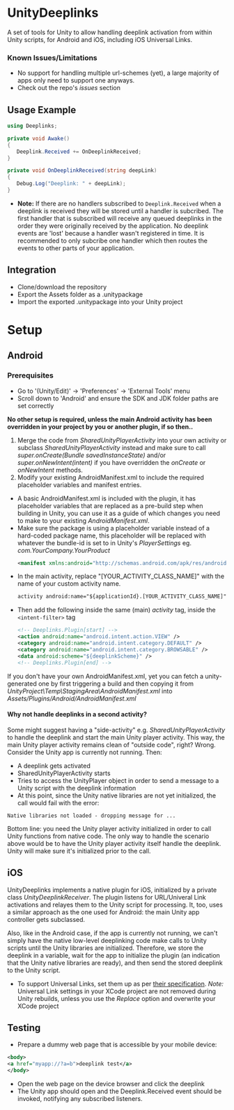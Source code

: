 # UnityDeeplinks
A set of tools for Unity to allow handling deeplink activation from within Unity scripts, for Android and iOS, including iOS Universal Links.
### Known Issues/Limitations
* No support for handling multiple url-schemes (yet), a large majority of apps only need to support one anyways.
* Check out the repo's *issues* section
## Usage Example
 ```cs
 using Deeplinks;
 
 private void Awake() 
 {
    Deeplink.Received += OnDeeplinkReceived;
 }
 
 private void OnDeeplinkReceived(string deepLink)
 {
    Debug.Log("Deeplink: " + deepLink);
 }
 ```
 * **Note:** If there are no handlers subscribed to `Deeplink.Received` when a deeplink is received they will be stored until a handler is subcribed. The first handler that is subscribed will receive any queued deeplinks in the order they were originally received by the application. No deeplink events are 'lost' because a handler wasn't registered in time. It is recommended to only subcribe one handler which then routes the events to other parts of your application. 
## Integration
* Clone/download the repository
* Export the Assets folder as a .unitypackage
* Import the exported .unitypackage into your Unity project

# Setup
## Android
### Prerequisites
* Go to '(Unity/Edit)' -> 'Preferences' -> 'External Tools' menu
* Scroll down to 'Android' and ensure the SDK and JDK folder paths are set correctly

**No other setup is required, unless the main Android activity has been overridden in your project by you or another plugin, if so then..**
1. Merge the code from _SharedUnityPlayerActivity_ into your own activity or
subclass _SharedUnityPlayerActivity_ instead and make sure to call *super.onCreate(Bundle savedInstanceState)* and/or _super.onNewIntent(intent)_ if you have overridden the _onCreate_ or _onNewIntent_ methods.
2. Modify your existing AndroidManifest.xml to include the required placeholder variables and manifest entries. 
  + A basic AndroidManifest.xml is included with the plugin, it has placeholder variables that are replaced as a pre-build step when building in Unity, you can use it as a guide of which changes you need to make to your existing _AndroidManifest.xml_.
  + Make sure the package is using a placeholder variable instead of a hard-coded package name, this placeholder will be replaced with whatever the bundle-id is set to in Unity's _PlayerSettings_ eg. _com.YourCompany.YourProduct_ 
    ```xml 
    <manifest xmlns:android="http://schemas.android.com/apk/res/android" package="${applicationId}" ...
    ```
  + In the main activity, replace "[YOUR_ACTIVITY_CLASS_NAME]" with the name of your custom activity name.
    ```xml
    activity android:name="${applicationId}.[YOUR_ACTIVITY_CLASS_NAME]" ...
    ```
   + Then add the following inside the same (main) *activity* tag, inside the `<intent-filter>` tag
     ```xml
     <!-- Deeplinks.Plugin[start] -->
     <action android:name="android.intent.action.VIEW" />
     <category android:name="android.intent.category.DEFAULT" />
     <category android:name="android.intent.category.BROWSABLE" />
     <data android:scheme="${deeplinkScheme}" />
     <!-- Deeplinks.Plugin[end] -->
     ```
If you don't have your own AndroidManifest.xml, yet you can fetch a unity-generated one by first triggering a build and then copying it from *UnityProject\Temp\StagingArea\AndroidManifest.xml* into *Assets/Plugins/Android/AndroidManifest.xml*

#### Why not handle deeplinks in a second activity?
Some might suggest having a "side-activity" e.g. *SharedUnityPlayerActivity* to handle the deeplink and start the main Unity player activity. This way, the main Unity player activity remains clean of "outside code", right? Wrong. Consider the Unity app is currently not running. Then:
* A deeplink gets activated
* SharedUnityPlayerActivity starts
* Tries to access the UnityPlayer object in order to send a message to a Unity script with the deeplink information
* At this point, since the Unity native libraries are not yet initialized, the call would fail with the error:
 ```
 Native libraries not loaded - dropping message for ...
 ```
Bottom line: you need the Unity player activity initialized in order to call Unity functions from native code. The only way to handle the scenario above would be to have the Unity player activity itself handle the deeplink. Unity will make sure it's initialized prior to the call.

## iOS
UnityDeeplinks implements a native plugin for iOS, initialized by a private class *UnityDeeplinkReceiver*. The plugin listens for URL/Univeral Link activations and relayes them to the Unity script for processing. It, too, uses a similar approach as the one used for Android: the main Unity app controller gets subclassed.

Also, like in the Android case, if the app is currently not running, we can't simply have the native low-level deeplinking code make calls to Unity scripts until the Unity libraries are initialized. Therefore, we store the deeplink in a variable, wait for the app to initialize the plugin (an indication that the Unity native libraries are ready), and then send the stored deeplink to the Unity script.

* To support Universal Links, set them up as per [their specification](https://developer.apple.com/library/content/documentation/General/Conceptual/AppSearch/UniversalLinks.html). *Note:* Universal Link settings in your XCode project are not removed during Unity rebuilds, unless you use the *Replace* option and overwrite your XCode project

## Testing

* Prepare a dummy web page that is accessible by your mobile device:

 ```xml
 <body>
 <a href="myapp://?a=b">deeplink test</a>
 </body>
 ```

* Open the web page on the device browser and click the deeplink
* The Unity app should open and the Deeplink.Received event should be invoked, notifying any subscribed listeners.
